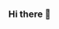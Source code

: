 ### Hi there 👋

<!--
**vukasin007/vukasin007** is a ✨ _special_ ✨ repository because its `README.md` (this file) appears on your GitHub profile.

Here are some ideas to get you started:

- 🔭 I’m currently working on ...
  🌱 I’m currently learning Software Engineering
- 👯 I’m looking to collaborate on ...
- 🤔 I’m looking for help with ...
- 💬 Ask me about ...
  📫 How to reach me: vukasin.dragovic5@gmail.com
- 😄 Pronouns: ...
- ⚡ Fun fact: ...
-->
